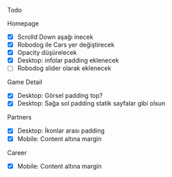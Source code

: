 Todo

Homepage

- [x] Scrolld Down aşağı inecek
- [x] Robodog ile Cars yer değiştirecek
- [x] Opacity düşürelecek
- [x] Desktop: infolar padding eklenecek 
- [ ] Robodog slider olarak eklenecek 

Game Detail

- [x] Desktop: Görsel padding top?
- [x] Desktop: Sağa sol padding statik sayfalar gibi olsun

Partners

- [x] Desktop: İkonlar arası padding
- [x] Mobile: Content altına margin

Career

- [x] Mobile: Content altına margin